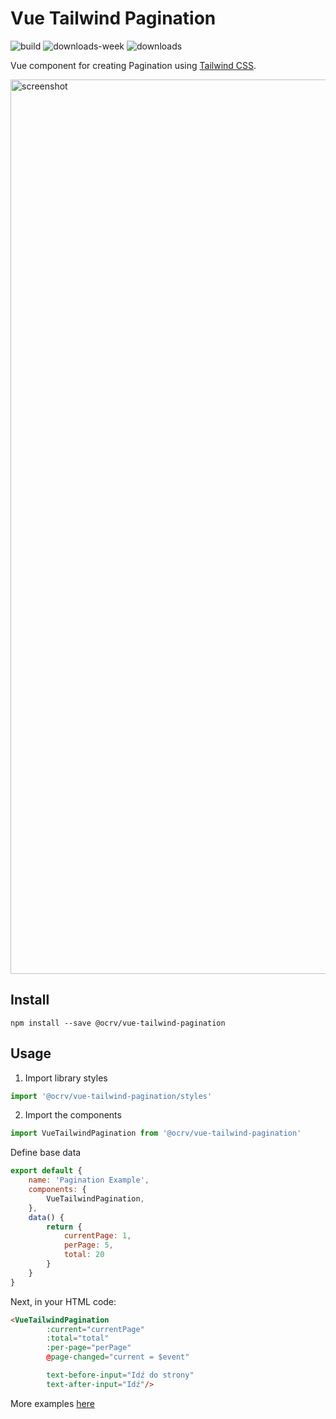 # Vue Tailwind Pagination

![build](https://github.com/OCRVblockchain/vue-tailwind-pagination/workflows/build/badge.svg?branch=main)
![downloads-week](https://img.shields.io/npm/dw/@ocrv/vue-tailwind-pagination)
![downloads](https://img.shields.io/npm/dt/@ocrv/vue-tailwind-pagination)

Vue component for creating Pagination using [Tailwind CSS](https://tailwindcss.com).

<img width="1431" alt="screenshot" src="https://user-images.githubusercontent.com/18230071/107767792-9af7c700-6d46-11eb-92ee-3478062e3c80.png">

## Install

```
npm install --save @ocrv/vue-tailwind-pagination
```

## Usage

1. Import library styles

```js
import '@ocrv/vue-tailwind-pagination/styles'
```

2. Import the components

```js
import VueTailwindPagination from '@ocrv/vue-tailwind-pagination'
```

Define base data

```js
export default {
    name: 'Pagination Example',
    components: {
        VueTailwindPagination,
    },
    data() {
        return {
            currentPage: 1,
            perPage: 5,
            total: 20
        }
    }
}
```

Next, in your HTML code:

```html
<VueTailwindPagination
        :current="currentPage"
        :total="total"
        :per-page="perPage"
        @page-changed="current = $event"

        text-before-input="Idź do strony"
        text-after-input="Idź"/>
```

More examples [here](https://github.com/OCRVblockchain/vue-tailwind-pagination/blob/main/src/components/Example.vue)
